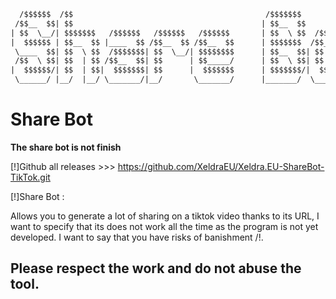 ```txt 
  /$$$$$$  /$$                                           /$$$$$$$              /$$    
 /$$__  $$| $$                                          | $$__  $$            | $$    
| $$  \__/| $$$$$$$   /$$$$$$   /$$$$$$   /$$$$$$       | $$  \ $$  /$$$$$$  /$$$$$$  
|  $$$$$$ | $$__  $$ |____  $$ /$$__  $$ /$$__  $$      | $$$$$$$  /$$__  $$|_  $$_/  
 \____  $$| $$  \ $$  /$$$$$$$| $$  \__/| $$$$$$$$      | $$__  $$| $$  \ $$  | $$    
 /$$  \ $$| $$  | $$ /$$__  $$| $$      | $$_____/      | $$  \ $$| $$  | $$  | $$ /$$
|  $$$$$$/| $$  | $$|  $$$$$$$| $$      |  $$$$$$$      | $$$$$$$/|  $$$$$$/  |  $$$$/
 \______/ |__/  |__/ \_______/|__/       \_______/      |_______/  \______/    \___/  

 ```

 # Share Bot #
 **The share bot is not finish**

[!]Github all releases >>> https://github.com/XeldraEU/Xeldra.EU-ShareBot-TikTok.git

[!]Share Bot : 

Allows you to generate a lot of sharing on a tiktok video thanks to its URL, I want to specify that its does not work all the time as the program is not yet developed. I want to say that you have risks of banishment /!\.

##  Please respect the work and do not abuse the tool. ##
